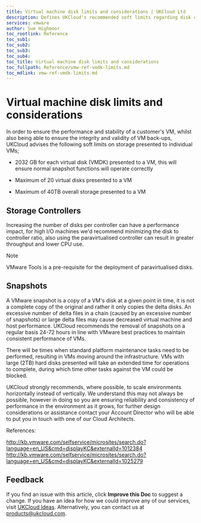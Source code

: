 ```yaml
---
title: Virtual machine disk limits and considerations | UKCloud Ltd
description: Defines UKCloud's recommended soft limits regarding disk capacity and any associated operational considerations
services: vmware
author: Sue Highmoor
toc_rootlink: Reference
toc_sub1: 
toc_sub2:
toc_sub3:
toc_sub4:
toc_title: Virtual machine disk limits and considerations
toc_fullpath: Reference/vmw-ref-vmdk-limits.md
toc_mdlink: vmw-ref-vmdk-limits.md
---
```


# Virtual machine disk limits and considerations

In order to ensure the performance and stability of a customer's VM, whilst also being able to ensure the integrity and validity of VM back-ups, UKCloud advises the following soft limits on storage presented to individual VMs;

- 2032 GB for each virtual disk (VMDK) presented to a VM, this will ensure normal snapshot functions will operate correctly

- Maximum of 20 virtual disks presented to a VM

- Maximum of 40TB overall storage presented to a VM

## Storage Controllers

Increasing the number of disks per controller can have a performance impact, for high I/O machines we'd recommend minimizing the disk to controller ratio, also using the paravirtualised controller can result in greater throughput and lower CPU use.

> [!NOTE]
> VMware Tools is a pre-requisite for the deployment of paravirtualised disks.

## Snapshots

A VMware snapshot is a copy of a VM's disk at a given point in time, it is not a complete copy of the original and rather it only copies the delta disks. An excessive number of delta files in a chain (caused by an excessive number of snapshots) or large delta files may cause decreased virtual machine and host performance. UKCloud recommends the removal of snapshots on a regular basis 24-72 hours in line with VMware best practices to maintain consistent performance of VMs.

There will be times when standard platform maintenance tasks need to be performed, resulting in VMs moving around the infrastructure. VMs with large (2TB) hard disks presented will take an extended time for operations to complete, during which time other tasks against the VM could be blocked.

UKCloud strongly recommends, where possible, to scale environments horizontally instead of vertically. We understand this may not always be possible, however in doing so you are ensuring reliability and consistency of performance in the environment as it grows, for further design considerations or assistance contact your Account Director who will be able to put you in touch with one of our Cloud Architects.

References:

http://kb.vmware.com/selfservice/microsites/search.do?language=en_US&cmd=displayKC&externalId=1012384
http://kb.vmware.com/selfservice/microsites/search.do?language=en_US&cmd=displayKC&externalId=1025279

## Feedback

If you find an issue with this article, click **Improve this Doc** to suggest a change. If you have an idea for how we could improve any of our services, visit [UKCloud Ideas](https://ideas.ukcloud.com). Alternatively, you can contact us at <products@ukcloud.com>.